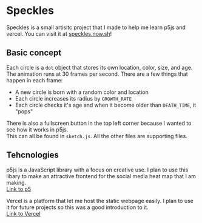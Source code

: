 # Speckles

Speckles is a small artisitc project that I made to help me learn p5js and vercel. You can visit it at [speckles.now.sh](https://speckles.now.sh)!

## Basic concept

Each circle is a `dot` object that stores its own location, color, size, and age. The animation runs at 30 frames per second. There are a few things that happen in each frame:  
* A new circle is born with a random color and location
* Each circle increases its radius by `GROWTH_RATE`
* Each circle checks it's age and when it become older than `DEATH_TIME`, it "pops"

There is also a fullscreen button in the top left corner because I wanted to see how it works in p5js.  
This can all be found in `sketch.js`. All the other files are supporting files.

## Tehcnologies

p5js is a JavaScript library with a focus on creative use. I plan to use this libary to make an attractive frontend for the social media heat map that I am making.  
[Link to p5](https://p5js.org)


Vercel is a platform that let me host the static webpage easily. I plan to use it for future projects so this was a good introduction to it.  
[Link to Vercel](https://vercel.com)
